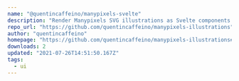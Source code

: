 ```yaml
---
name: "@quentincaffeino/manypixels-svelte"
description: "Render Manypixels SVG illustrations as Svelte components."
repo_url: "https://github.com/quentincaffeino/manypixels-illustrations"
author: "quentincaffeino"
homepage: "https://github.com/quentincaffeino/manypixels-illustrations#readme"
downloads: 2
updated: "2021-07-26T14:51:50.167Z"
tags: 
  - ui
---
```


